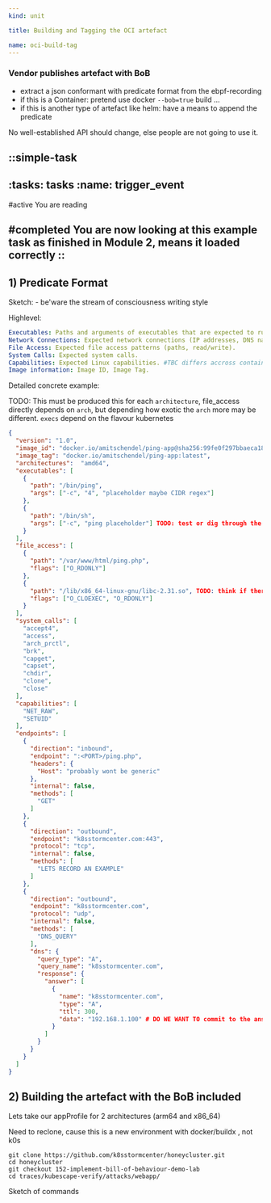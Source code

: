 ```yaml
---
kind: unit

title: Building and Tagging the OCI artefact

name: oci-build-tag
---
```


### Vendor publishes artefact with BoB

* extract a json conformant with predicate format from the ebpf-recording 
* if this is a Container: pretend use docker `--bob=true` build ...
* if this is another type of artefact like helm: have a means to append the predicate

No well-established API should change, else people are not going to use it.

::simple-task
---
:tasks: tasks
:name: trigger_event
---
#active
You are reading

#completed
You are now looking at this example task as finished in Module 2, means it loaded correctly
::
---


## 1) Predicate Format
Sketch: - be'ware the stream of consciousness writing style


Highlevel:
```yaml
Executables: Paths and arguments of executables that are expected to run.
Network Connections: Expected network connections (IP addresses, DNS names, ports, protocols).
File Access: Expected file access patterns (paths, read/write). 
System Calls: Expected system calls.
Capabilities: Expected Linux capabilities. #TBC differs accross containerruntimes -> TODO recapture the profile, check the image sha
Image information: Image ID, Image Tag.
```

Detailed concrete example: 

TODO: This must be produced this for each `architecture`,  file_access directly depends on `arch`, but depending how exotic the `arch` more may be different. `execs` depend on the flavour kubernetes
```json
{
  "version": "1.0",
  "image_id": "docker.io/amitschendel/ping-app@sha256:99fe0f297bbaeca1896219486de8d777fa46bd5b0cabe8488de77405149c524d",
  "image_tag": "docker.io/amitschendel/ping-app:latest",
  "architectures":  "amd64",
  "executables": [
    {
      "path": "/bin/ping",
      "args": ["-c", "4", "placeholder maybe CIDR regex"]
    },
    {
      "path": "/bin/sh",
      "args": ["-c", "ping placeholder"] TODO: test or dig through the code if a regex works here, else we need to remove the args, or ask vendors to remove such non-generic pieces themselves. Probably good to let vendors commit to as much as possible
    }
  ],
  "file_access": [
    {
      "path": "/var/www/html/ping.php",
      "flags": ["O_RDONLY"]
    },
    {
      "path": "/lib/x86_64-linux-gnu/libc-2.31.so", TODO: think if there are cases when dynamic linking would be using something non-deterministic , thinking how podman or singularity could be doing things differently , are those relevant?
      "flags": ["O_CLOEXEC", "O_RDONLY"]
    }
  ],
  "system_calls": [
    "accept4",
    "access",
    "arch_prctl",
    "brk",
    "capget",
    "capset",
    "chdir",
    "clone",
    "close"
  ],
  "capabilities": [
    "NET_RAW",
    "SETUID"
  ],
  "endpoints": [
    {
      "direction": "inbound",
      "endpoint": ":<PORT>/ping.php",
      "headers": {
        "Host": "probably wont be generic"
      },
      "internal": false,
      "methods": [
        "GET"
      ]
    },
    {
      "direction": "outbound",
      "endpoint": "k8sstormcenter.com:443",
      "protocol": "tcp",
      "internal": false,
      "methods": [
        "LETS RECORD AN EXAMPLE"
      ]
    },
    {
      "direction": "outbound",
      "endpoint": "k8sstormcenter.com",
      "protocol": "udp",
      "internal": false,
      "methods": [
        "DNS_QUERY"
      ],
      "dns": {
        "query_type": "A",
        "query_name": "k8sstormcenter.com",
        "response": {
          "answer": [
            {
              "name": "k8sstormcenter.com",
              "type": "A",
              "ttl": 300,
              "data": "192.168.1.100" # DO WE WANT TO commit to the answer, or leave it as optional if a vendor is super sure they have static IPs. the DNS part could be very valuable in detecting malicious behaviour, probably good to have it as OPTIONAL
            }
          ]
        }
      }
    }
  ]
}
```

## 2) Building the artefact with the BoB included


Lets take our appProfile for 2 architectures (arm64 and x86_64)


Need to reclone, cause this is a new environment with docker/buildx , not k0s

```git
git clone https://github.com/k8sstormcenter/honeycluster.git
cd honeycluster
git checkout 152-implement-bill-of-behaviour-demo-lab 
cd traces/kubescape-verify/attacks/webapp/
```
Sketch of commands
<!-- 
```sh
docker buildx create --use --name=buildkit-container --driver=docker-container
docker buildx build --bob=true -t registry.iximiuz.com/webapp:latest --push .
```



So, we have our `ApplicationProfile` from the last section;

```yaml
Name:         pod-ping-app
Namespace:    default
Labels:       kubescape.io/workload-api-version=v1
              kubescape.io/workload-kind=Pod
              kubescape.io/workload-name=ping-app
              kubescape.io/workload-namespace=default
              kubescape.io/workload-resource-version=1966
Annotations:  kubescape.io/completion: partial
              kubescape.io/instance-id: apiVersion-v1/namespace-default/kind-Pod/name-ping-app
              kubescape.io/resource-size: 9
              kubescape.io/status: completed
              kubescape.io/wlid: wlid://cluster-honeycluster/namespace-default/pod-ping-app
API Version:  spdx.softwarecomposition.kubescape.io/v1beta1
Kind:         ApplicationProfile
Metadata:
  Creation Timestamp:  2025-04-15T19:47:13Z
  Resource Version:    4
  UID:                 08396cda-4519-48ce-9c7c-9d530a19123a
Spec:
  Architectures:
    amd64
  Containers:
    Capabilities:
      NET_RAW
      SETUID
    Endpoints:
      Direction:  inbound
      Endpoint:   :32132/ping.php
      Headers:
        Host:
          172.16.0.2:32132
      Internal:  false
      Methods:
        GET
    Execs:
      Args:
        /bin/sh
        -c
        ping -c 4 172.16.0.2
      Path:  /bin/sh
      Args:
        /bin/ping
        -c
        4
        172.16.0.2
      Path:     /bin/ping
    Image ID:   docker.io/amitschendel/ping-app@sha256:99fe0f297bbaeca1896219486de8d777fa46bd5b0cabe8488de77405149c524d
    Image Tag:  docker.io/amitschendel/ping-app:latest
    Name:       ping-app
    Opens:
      Flags:
        O_CLOEXEC
        O_RDONLY
      Path:  /usr/lib/x86_64-linux-gnu/libunistring.so.2.1.0
      Flags:
        O_RDONLY
      Path:  /var/www/html/ping.php
      Flags:
        O_CLOEXEC
        O_RDONLY
      Path:  /etc/ld.so.cache
      Flags:
        O_CLOEXEC
        O_RDONLY
      Path:  /lib/x86_64-linux-gnu/libc-2.31.so
      Flags:
        O_CLOEXEC
        O_RDONLY
      Path:  /lib/x86_64-linux-gnu/libcap.so.2.44
      Flags:
        O_CLOEXEC
        O_RDONLY
      Path:  /usr/lib/x86_64-linux-gnu/libidn2.so.0.3.7
      Flags:
        O_CLOEXEC
        O_RDONLY
      Path:  /lib/x86_64-linux-gnu/libresolv-2.31.so
    Rule Policies:
      R0001:
      R0002:
      R0003:
      R0004:
      R0005:
      R0006:
      R0007:
      R0008:
      R0009:
      R0010:
      R0011:
      R1000:
      R1001:
      R1002:
      R1003:
      R1004:
      R1005:
      R1006:
      R1007:
      R1008:
      R1009:
      R1010:
      R1011:
      R1012:
      R1015:
      R1030:
    Seccomp Profile:
      Spec:
        Default Action:  
    Syscalls:
      accept4
      access
      arch_prctl
      brk
      capget
      capset
      chdir
      clone
      close
      connect
      dup2
      execve
      exit_group
      fcntl
      fstat
      getcwd
      getegid
      geteuid
      getgid
      getpid
      getppid
      getrandom
      getsockname
      getsockopt
      getuid
      ioctl
      lstat
      mmap
      mprotect
      munmap
      openat
      pipe2
      poll
      prctl
      prlimit64
      read
      recvmsg
      rt_sigaction
      rt_sigprocmask
      rt_sigreturn
      select
      sendto
      setitimer
      setsockopt
      setuid
      shutdown
      socket
      stat
      times
      vfork
      wait4
      write
      writev
Status:
Events:  <none>
```



Lets test building our artefact:

```git
git clone https://github.com/k8sstormcenter/honeycluster.git
cd honeycluster
git checkout 152-implement-bill-of-behaviour-demo-lab 
cd traces/kubescape-verify/attacks/webapp/
```

```sh
docker buildx create --use --name=buildkit-container --driver=docker-container
docker buildx build --bob=true -t registry.iximiuz.com/webapp:latest --push .
```

 -->
